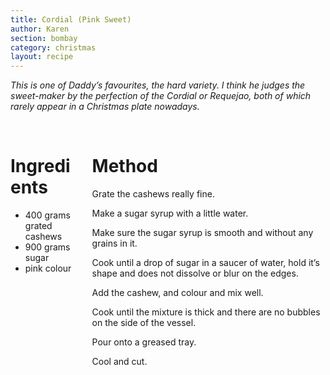 ```yaml
---
title: Cordial (Pink Sweet)
author: Karen
section: bombay
category: christmas
layout: recipe
---
```

_This is one of Daddy’s favourites, the hard variety. I think he judges the sweet-maker by the perfection of the Cordial or Requejao, both of which rarely appear in a Christmas plate nowadays._

<br>
<div class='columns'> <div class='column is-one-third p-3' markdown='1'>

# Ingredients
* 400 grams grated cashews
* 900 grams sugar
* pink colour


</div> <div class='column is-two-thirds p-3' markdown='1'>

# Method

Grate the cashews really fine.

Make a sugar syrup with a little water.

Make sure the sugar syrup is smooth and without any grains in it.

Cook until a drop of sugar in a saucer of water, hold it’s shape and does not dissolve or blur on the edges.

Add the cashew, and colour and mix well.

Cook until the mixture is thick and there are no bubbles on the side of the vessel.

Pour onto a greased tray.

Cool and cut.


</div> </div>